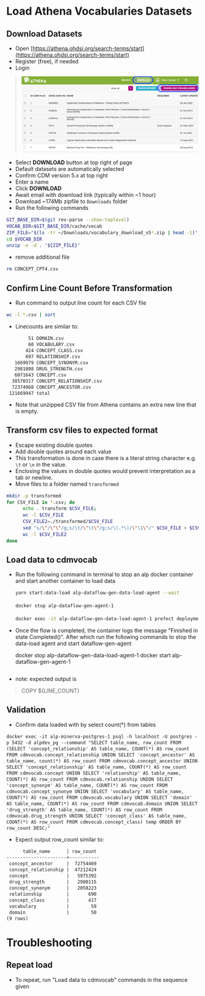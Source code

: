 # Load Athena Vocabularies Datasets

## Download Datasets
- Open [https://athena.ohdsi.org/search-terms/start](https://athena.ohdsi.org/search-terms/start)
- Register (free), if needed
- Login

> ![](../images/vocab/AthenaDownload.png)

- Select **DOWNLOAD** button at top right of page
- Default datasets are automatically selected
- Confirm CDM version 5.x at top right
- Enter a name
- Click **DOWNLOAD**
- Await email with download link (typically within ~1 hour)
- Download ~174Mb zipfile to `Downloads` folder
- Run the following commands
```bash
GIT_BASE_DIR=$(git rev-parse --show-toplevel)
VOCAB_DIR=$GIT_BASE_DIR/cache/vocab
ZIP_FILE="$(ls -tr ~/Downloads/vocabulary_download_v5*.zip | head -1)"
cd $VOCAB_DIR
unzip -o -d . "${ZIP_FILE}"
```
- remove additional file
```bash
rm CONCEPT_CPT4.csv
```

## Confirm Line Count Before Transformation
- Run command to output line count for each CSV file 
```bash
wc -l *.csv | sort
```
- Linecounts are similar to:
```
        51 DOMAIN.csv
        60 VOCABULARY.csv
       424 CONCEPT_CLASS.csv
       697 RELATIONSHIP.csv
   1669979 CONCEPT_SYNONYM.csv
   2981808 DRUG_STRENGTH.csv
   6071643 CONCEPT.csv
  38570317 CONCEPT_RELATIONSHIP.csv
  72374968 CONCEPT_ANCESTOR.csv
 121669947 total
```
- Note that unzipped CSV file from Athena contains an extra new line that is empty.

## Transform csv files to expected format
- Escape existing double quotes
- Add double quotes around each value
- This transformation is done in case there is a literal string character e.g. `\t` or `\n` in the value.
- Enclosing the values in double quotes would prevent interpretation as a tab or newline.
- Move files to a folder named `transformed`
```bash
mkdir -p transformed
for CSV_FILE in *.csv; do 
      echo . transform $CSV_FILE; 
      wc -l $CSV_FILE
      CSV_FILE2=./transformed/$CSV_FILE
      sed "s/\"/\"\"/g;s/\t/\"\t\"/g;s/\(.*\)/\"\1\"/" $CSV_FILE > $CSV_FILE2; 
      wc -l $CSV_FILE2
done
```
## Load data to cdmvocab

- Run the following command in terminal to stop an alp docker container and start another container to load data
  ```bash
  yarn start:data-load alp-dataflow-gen-data-load-agent --wait
  
  docker stop alp-dataflow-gen-agent-1

  docker exec -it alp-dataflow-gen-data-load-agent-1 prefect deployment run data-load-plugin/data-load-plugin_deployment --param options='{"files":[{"name": "CONCEPT_ANCESTOR","path": "/tmp/data/CONCEPT_ANCESTOR.csv", "truncate": "True", "table_name": "concept_ancestor"},{"name": "CONCEPT_CLASS","path": "/tmp/data/CONCEPT_CLASS.csv", "truncate": "True", "table_name": "concept_class"},{"name": "CONCEPT_RELATIONSHIP","path": "/tmp/data/CONCEPT_RELATIONSHIP.csv", "truncate": "True", "table_name": "concept_relationship"},{"name": "CONCEPT_SYNONYM","path": "/tmp/data/CONCEPT_SYNONYM.csv", "truncate": "True", "table_name": "concept_synonym"},{"name": "CONCEPT","path": "/tmp/data/CONCEPT.csv", "truncate": "True", "table_name": "concept"},{"name": "DOMAIN","path": "/tmp/data/DOMAIN.csv", "truncate": "True", "table_name": "domain"},{"name": "DRUG_STRENGTH","path": "/tmp/data/DRUG_STRENGTH.csv", "truncate": "True", "table_name": "drug_strength"},{"name": "RELATIONSHIP","path": "/tmp/data/RELATIONSHIP.csv", "truncate": "True", "table_name": "relationship"},{"name": "VOCABULARY","path": "/tmp/data/VOCABULARY.csv", "truncate": "True", "table_name": "vocabulary"}],"schema_name":"cdmvocab","header":"true","delimiter":"\t","database_code": "alpdev_pg", "chunksize": "50000", "encoding": "utf_8"}'

- Once the flow is completed, the container logs the message "Finished in state Completed()". After which run the following commands to stop the data-load agent and start dataflow-gen-agent
  
  docker stop alp-dataflow-gen-data-load-agent-1
  docker start alp-dataflow-gen-agent-1
  ```
  
- note: expected output is 
> COPY ${LINE_COUNT}

## Validation
- Confirm data loaded with by select count(*) from tables
```
docker exec -it alp-minerva-postgres-1 psql -h localhost -U postgres -p 5432 -d alpdev_pg --command "SELECT table_name, row_count FROM (SELECT 'concept_relationship' AS table_name, COUNT(*) AS row_count FROM cdmvocab.concept_relationship UNION SELECT 'concept_ancestor' AS table_name, count(*) AS row_count FROM cdmvocab.concept_ancestor UNION SELECT 'concept_relationship' AS table_name, COUNT(*) AS row_count FROM cdmvocab.concept UNION SELECT 'relationship' AS table_name, COUNT(*) AS row_count FROM cdmvocab.relationship UNION SELECT 'concept_synonym' AS table_name, COUNT(*) AS row_count FROM cdmvocab.concept_synonym UNION SELECT 'vocabulary' AS table_name, COUNT(*) AS row_count FROM cdmvocab.vocabulary UNION SELECT 'domain' AS table_name, COUNT(*) AS row_count FROM cdmvocab.domain UNION SELECT 'drug_strength' AS table_name, COUNT(*) AS row_count FROM cdmvocab.drug_strength UNION SELECT 'concept_class' AS table_name, COUNT(*) AS row_count FROM cdmvocab.concept_class) temp ORDER BY row_count DESC;"
```
- Expect output row_count similar to:
```
      table_name      | row_count 
----------------------+-----------
 concept_ancestor     |  72754469
 concept_relationship |  47212424
 concept              |   5975392
 drug_strength        |   2980115
 concept_synonym      |   2058223
 relationship         |       690
 concept_class        |       417
 vocabulary           |        59
 domain               |        50
(9 rows)

```

# Troubleshooting
## Repeat load
- To repeat, run "Load data to cdmvocab" commands in the sequence given